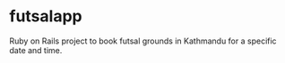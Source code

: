 # futsalapp
Ruby on Rails project to book futsal grounds in Kathmandu for a specific date and time.

